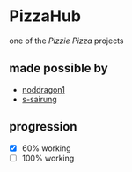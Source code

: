 # PizzaHub
one of the *Pizzie Pizza* projects

## made possible by
- [noddragon1](https://github.com/noddragon1)
- [s-sairung](https://github.com/s-sairung)

## progression
- [x] 60% working
- [ ] 100% working
